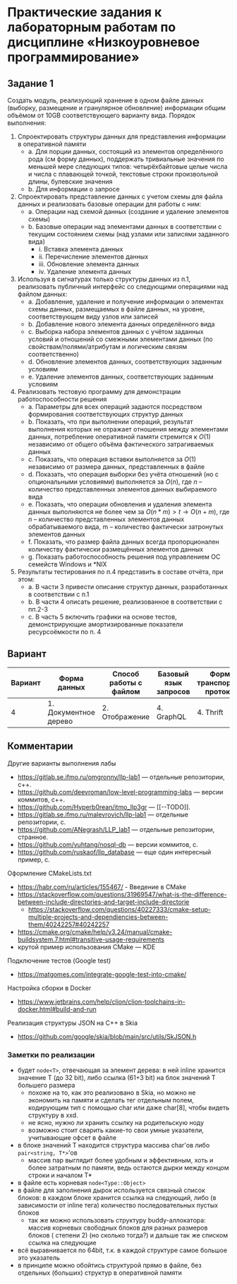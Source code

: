 # Практические задания к лабораторным работам по дисциплине «Низкоуровневое программирование»

## Задание 1

Создать модуль, реализующий хранение в одном файле данных (выборку, размещение и гранулярное
обновление) информации общим объёмом от 10GB соответствующего варианту вида.
Порядок выполнения:
1. Спроектировать структуры данных для представления информации в оперативной памяти
   - a. Для порции данных, состоящий из элементов определённого рода (см форму данных),
   поддержать тривиальные значения по меньшей мере следующих типов: четырёхбайтовые
   целые числа и числа с плавающей точкой, текстовые строки произвольной длины, булевские
   значения
   - b. Для информации о запросе
2. Спроектировать представление данных с учетом схемы для файла данных и реализовать базовые
   операции для работы с ним:
   - a. Операции над схемой данных (создание и удаление элементов схемы)
   - b. Базовые операции над элементами данных в соответствии с текущим состоянием схемы (над
   узлами или записями заданного вида)
       - i. Вставка элемента данных
       - ii. Перечисление элементов данных
       - iii. Обновление элемента данных
       - iv. Удаление элемента данных
3. Используя в сигнатурах только структуры данных из п.1, реализовать публичный интерфейс со
   следующими операциями над файлом данных:
   - a. Добавление, удаление и получение информации о элементах схемы данных, размещаемых в
   файле данных, на уровне, соответствующем виду узлов или записей
   - b. Добавление нового элемента данных определённого вида
   - c. Выборка набора элементов данных с учётом заданных условий и отношений со смежными
   элементами данных (по свойствам/полями/атрибутам и логическим связям соответственно)
   - d. Обновление элементов данных, соответствующих заданным условиям
   - e. Удаление элементов данных, соответствующих заданным условиям
4. Реализовать тестовую программу для демонстрации работоспособности решения
   - a. Параметры для всех операций задаются посредством формирования соответствующих структур
   данных
   - b. Показать, что при выполнении операций, результат выполнения которых не отражает
   отношения между элементами данных, потребление оперативной памяти стремится к $O(1)$
   независимо от общего объёма фактического затрагиваемых данных
   - c. Показать, что операция вставки выполняется за $O(1)$ независимо от размера данных,
   представленных в файле
   - d. Показать, что операция выборки без учёта отношений (но с опциональными условиями)
   выполняется за $O(n)$, где $n$ – количество представленных элементов данных выбираемого вида
   - e. Показать, что операции обновления и удаления элемента данных выполняются не более чем за
   $O(n*m) > t \to O(n+m)$, где $n$ – количество представленных элементов данных обрабатываемого
   вида, m – количество фактически затронутых элементов данных
   - f. Показать, что размер файла данных всегда пропорционален количеству фактически
   размещённых элементов данных
   - g. Показать работоспособность решения под управлением ОС семейств Windows и *NIX
5. Результаты тестирования по п.4 представить в составе отчёта, при этом:
   - a. В части 3 привести описание структур данных, разработанных в соответствии с п.1
   - b. В части 4 описать решение, реализованное в соответствии с пп.2-3
   - c. В часть 5 включить графики на основе тестов, демонстрирующие амортизированные показатели
   ресурсоёмкости по п. 4

## Вариант 

| Вариант | Форма данных          | Способ работы с файлом | Базовый язык запросов | Формат транспортного протокола | UI API |
|---------|-----------------------|------------------------|-----------------------|--------------------------------|--------|
| 4       | 1. Документное дерево | 2. Отображение         | 4. GraphQL            | 4. Thrift                      | 4      |

## Комментарии

Другие варианты выполнения лабы

- https://gitlab.se.ifmo.ru/omgronny/llp-lab1 — отдельные репозитории, c++.
- https://github.com/deevroman/low-level-programming-labs — версии коммитов, c++.
- https://github.com/Hyperb0rean/itmo_llp3gr — [[--TODO]].
- https://gitlab.se.ifmo.ru/malevrovich/llp-lab1 — отдельные репозитории, с.
- https://github.com/ANegrash/LLP_lab1 — отдельные репозитории, странное.
- https://github.com/vuhtang/nosql-db ― версии коммитов, с.
- https://github.com/ruskaof/llp_database ― еще один интересный пример, c.

Оформление CMakeLists.txt

- https://habr.com/ru/articles/155467/ - Введение в CMake
- https://stackoverflow.com/questions/31969547/what-is-the-difference-between-include-directories-and-target-include-directorie
   - https://stackoverflow.com/questions/40227333/cmake-setup-multiple-projects-and-dependiencies-between-them/40242257#40242257
- https://cmake.org/cmake/help/v3.24/manual/cmake-buildsystem.7.html#transitive-usage-requirements
- крутой пример использования CMake — KDE

Подключение тестов (Google test)

- https://matgomes.com/integrate-google-test-into-cmake/

Настройка сборки в Docker 

- https://www.jetbrains.com/help/clion/clion-toolchains-in-docker.html#build-and-run

Реализация структуры JSON на C++ в Skia

- https://github.com/google/skia/blob/main/src/utils/SkJSON.h

### Заметки по реализации

- будет `node<T>`, отвечающая за элемент дерева: в ней inline хранится значение T (до 32 bit), либо ссылка (61+3 bit) на
  блок значений T большего размера
   - похоже на то, как это реализовано в Skia, но можно не экономить на памяти и сделать тег отдельным полем, кодирующим
     тип с помощью char или даже char[8], чтобы видеть структуру в xxd.
   - не ясно, нужно ли хранить ссылку на родительскую ноду
   - возможно стоит сварить какие-то свои умные указатели, учитывающие офсет в файле
- в блоке значений T находится структура массива char'ов либо `pair<string, T*>`'oв
   - массив пар выглядит более удобным и эффективным, хоть и более затратным по памяти, ведь остаются дырки между концом
     строки и началом T*
- в файле есть корневая `node<Type::Object>`
- в файле для заполнения дырок используется связный список блоков: в каждом блоке хранится ссылка на следующий, либо (в
  зависимости от inline тега) количество последовательных пустых блоков
   - так же можно использовать структуру buddy-аллокатора: массив корневых свободных блоков для разных размеров блоков (
     степени 2) (но сколько тогда?) и дальше так же списком ссылка на следующие
- всё выравнивается по 64bit, т.к. в каждой структуре самое большое это указатель
- в принципе можно обойтись структурой прямо в файле, без отдельных (больших) структур в оперативной памяти